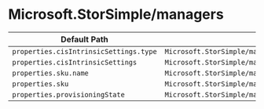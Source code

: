 # Microsoft.StorSimple/managers

| Default Path | Alias |
|---|---|
| `properties.cisIntrinsicSettings.type` | `Microsoft.StorSimple/managers/cisIntrinsicSettings.type` |
| `properties.cisIntrinsicSettings` | `Microsoft.StorSimple/managers/cisIntrinsicSettings` |
| `properties.sku.name` | `Microsoft.StorSimple/managers/sku.name` |
| `properties.sku` | `Microsoft.StorSimple/managers/sku` |
| `properties.provisioningState` | `Microsoft.StorSimple/managers/provisioningState` |

